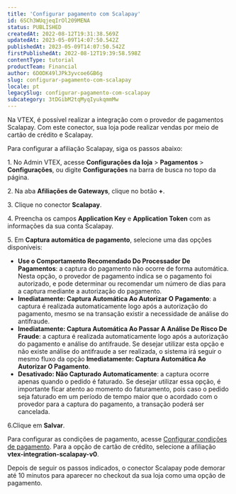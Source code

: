 ```yaml
---
title: 'Configurar pagamento com Scalapay'
id: 6SCh3WUqjeqIrOl209MENA
status: PUBLISHED
createdAt: 2022-08-12T19:31:38.569Z
updatedAt: 2023-05-09T14:07:50.542Z
publishedAt: 2023-05-09T14:07:50.542Z
firstPublishedAt: 2022-08-12T19:39:58.598Z
contentType: tutorial
productTeam: Financial
author: 6DODK49lJPk3yvcoe6GB6g
slug: configurar-pagamento-com-scalapay
locale: pt
legacySlug: configurar-pagamento-com-scalapay
subcategory: 3tDGibM2tqMyqIyukqmmMw
---
```


Na VTEX, é possível realizar a integração com o provedor de pagamentos Scalapay. Com este conector, sua loja pode realizar vendas por meio de cartão de crédito e Scalapay.

Para configurar a afiliação Scalapay, siga os passos abaixo:

<ui>1. No Admin VTEX, acesse **Configurações da loja** > **Pagamentos** > **Configurações**, ou digite **Configurações** na barra de busca no topo da página.</ui>

<ui>2. Na aba __Afiliações de Gateways__, clique no botão __+__.</ui>

<ui>3. Clique no conector __Scalapay__.</ui>

<ui>4. Preencha os campos __Application Key__ e __Application Token__ com as informações da sua conta Scalapay.</ui>

<ui>5. Em __Captura automática de pagamento__, selecione uma das opções disponíveis:</ui>

 - __Use o Comportamento Recomendado Do Processador De Pagamentos__: a captura do pagamento não ocorre de forma automática. Nesta opção, o provedor de pagamento indica se o pagamento foi autorizado, e pode determinar ou recomendar um número de dias para a captura mediante a autorização do pagamento.   
 - __Imediatamente: Captura Automática Ao Autorizar O Pagamento__: a captura é realizada automaticamente logo após a autorização  do pagamento, mesmo se na transação existir a necessidade de análise do antifraude.
 - __Imediatamente: Captura Automática Ao Passar A Análise De Risco De Fraude__:  a captura é realizada automaticamente logo após a autorização  do pagamento e análise do antifraude. Se desejar utilizar esta opção e não existe análise do antifraude a ser realizada, o sistema irá seguir o mesmo fluxo da opção __Imediatamente: Captura Automática Ao Autorizar O Pagamento__.  
 - __Desativado: Não Capturado Automaticamente__: a captura ocorre apenas quando o pedido é faturado. Se desejar utilizar essa opção, é importante ficar atento ao momento do faturamento, pois caso o pedido seja faturado em um período de tempo maior que o acordado com o provedor para a captura do pagamento, a transação poderá ser cancelada.

<ui>6.Clique em __Salvar__.</ui>

Para configurar as condições de pagamento, acesse [Configurar condições de pagamento](https://help.vtex.com/pt/tutorial/condicoes-de-pagamento#). Para a opção de cartão de crédito, selecione a afiliação __vtex-integration-scalapay-v0__.

Depois de seguir os passos indicados, o conector Scalapay pode demorar até 10 minutos para aparecer no checkout da sua loja como uma opção de pagamento. 
